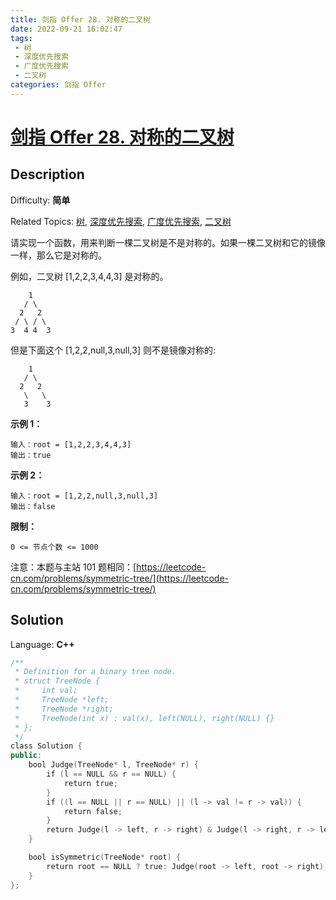 ```yaml
---
title: 剑指 Offer 28. 对称的二叉树
date: 2022-09-21 16:02:47
tags:
 - 树
 - 深度优先搜索
 - 广度优先搜索
 - 二叉树
categories: 剑指 Offer
---
```


# [剑指 Offer 28\. 对称的二叉树](https://leetcode.cn/problems/dui-cheng-de-er-cha-shu-lcof/)

## Description

Difficulty: **简单**  

Related Topics: [树](https://leetcode.cn/tag/tree/), [深度优先搜索](https://leetcode.cn/tag/depth-first-search/), [广度优先搜索](https://leetcode.cn/tag/breadth-first-search/), [二叉树](https://leetcode.cn/tag/binary-tree/)


请实现一个函数，用来判断一棵二叉树是不是对称的。如果一棵二叉树和它的镜像一样，那么它是对称的。

例如，二叉树 [1,2,2,3,4,4,3] 是对称的。

```    
    1  
   / \  
  2   2  
 / \ / \  
3  4 4  3
```  
但是下面这个 [1,2,2,null,3,null,3] 则不是镜像对称的:

```
    1  
   / \  
  2   2  
   \   \  
   3    3
```

**示例 1：**

```
输入：root = [1,2,2,3,4,4,3]
输出：true
```

**示例 2：**

```
输入：root = [1,2,2,null,3,null,3]
输出：false
```

**限制：**

`0 <= 节点个数 <= 1000`

注意：本题与主站 101 题相同：[https://leetcode-cn.com/problems/symmetric-tree/](https://leetcode-cn.com/problems/symmetric-tree/)


## Solution

Language: **C++**

```c++
/**
 * Definition for a binary tree node.
 * struct TreeNode {
 *     int val;
 *     TreeNode *left;
 *     TreeNode *right;
 *     TreeNode(int x) : val(x), left(NULL), right(NULL) {}
 * };
 */
class Solution {
public:
    bool Judge(TreeNode* l, TreeNode* r) {
        if (l == NULL && r == NULL) {
            return true;
        }
        if ((l == NULL || r == NULL) || (l -> val != r -> val)) {
            return false;
        }
        return Judge(l -> left, r -> right) & Judge(l -> right, r -> left);
    }

    bool isSymmetric(TreeNode* root) {
        return root == NULL ? true: Judge(root -> left, root -> right);
    }
};
```